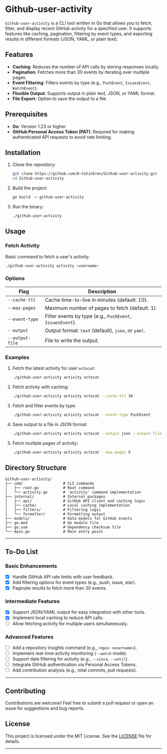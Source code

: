 # Github-user-activity

`Github-user-activity` is a CLI tool written in Go that allows you to fetch, filter, and display recent GitHub activity for a specified user. It supports features like caching, pagination, filtering by event types, and exporting results in different formats (JSON, YAML, or plain text).

## Features

- **Caching**: Reduces the number of API calls by storing responses locally.
- **Pagination**: Fetches more than 30 events by iterating over multiple pages.
- **Event Filtering**: Filters events by type (e.g., `PushEvent`, `IssuesEvent`, `WatchEvent`).
- **Flexible Output**: Supports output in plain text, JSON, or YAML format.
- **File Export**: Option to save the output to a file.

## Prerequisites

- **Go**: Version 1.23 or higher
- **GitHub Personal Access Token (PAT)**: Required for making authenticated API requests to avoid rate limiting.

## Installation

1. Clone the repository:
   ```bash
   git clone https://github.com/D-CetinEren/Github-user-activity.git
   cd Github-user-activity
   ```

2. Build the project:
   ```bash
   go build -o github-user-activity
   ```

3. Run the binary:
   ```bash
   ./github-user-activity
   ```

## Usage

### Fetch Activity

Basic command to fetch a user's activity:
```bash
./github-user-activity activity <username>
```

### Options

| Flag             | Description                                                                 |
|------------------|-----------------------------------------------------------------------------|
| `--cache-ttl`    | Cache time-to-live in minutes (default: 10).                                |
| `--max-pages`    | Maximum number of pages to fetch (default: 1).                              |
| `--event-type`   | Filter events by type (e.g., `PushEvent`, `IssuesEvent`).                    |
| `--output`       | Output format: `text` (default), `json`, or `yaml`.                         |
| `--output-file`  | File to write the output.                                                   |

### Examples

1. Fetch the latest activity for user `octocat`:
   ```bash
   ./github-user-activity activity octocat
   ```

2. Fetch activity with caching:
   ```bash
   ./github-user-activity activity octocat --cache-ttl 30
   ```

3. Fetch and filter events by type:
   ```bash
   ./github-user-activity activity octocat --event-type PushEvent
   ```

4. Save output to a file in JSON format:
   ```bash
   ./github-user-activity activity octocat --output json --output-file activity.json
   ```

5. Fetch multiple pages of activity:
   ```bash
   ./github-user-activity activity octocat --max-pages 5
   ```

## Directory Structure

```
Github-user-activity/
├── cmd/                  # CLI commands
│   ├── root.go           # Root command
│   └── activity.go       # 'activity' command implementation
├── internal/             # Internal packages
│   ├── api/              # GitHub API client and caching logic
│   ├── cache/            # Local caching implementation
│   ├── filters/          # Filtering logic
│   └── formatter/        # Formatting output
├── models/               # Data models for GitHub events
├── go.mod                # Go module file
├── go.sum                # Dependency checksum file
└── main.go               # Main entry point
```

---

## **To-Do List**

### **Basic Enhancements**
- [X] Handle GitHub API rate limits with user feedback.
- [X] Add filtering options for event types (e.g., push, issue, star).
- [X] Paginate results to fetch more than 30 events.

### **Intermediate Features**
- [X] Support JSON/YAML output for easy integration with other tools.
- [X] Implement local caching to reduce API calls.
- [ ] Allow fetching activity for multiple users simultaneously.

### **Advanced Features**
- [ ] Add a repository insights command (e.g., `repos <username>`).
- [ ] Implement real-time activity monitoring (`--watch` mode).
- [ ] Support date filtering for activity (e.g., `--since`, `--until`).
- [ ] Integrate GitHub authentication via Personal Access Tokens.
- [ ] Add contribution analysis (e.g., total commits, pull requests).

---
## **Contributing**

Contributions are welcome! Feel free to submit a pull request or open an issue for suggestions and bug reports.

## **License**

This project is licensed under the MIT License. See the [LICENSE](LICENSE) file for details.

---


